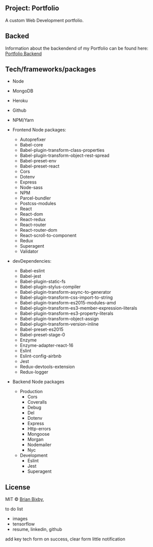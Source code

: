 ## Project: Portfolio

A custom Web Development portfolio.

## Backed

Information about the backendend of my Portfolio can be found here: [Portfolio Backend](https://github.com/brianbixby/portfolio-backend)

## Tech/frameworks/packages

- Node 
- MongoDB
- Heroku
- Github
- NPM/Yarn    
- Frontend Node packages:
  - Autoprefixer          
  - Babel-core         
  - Babel-plugin-transform-class-properties          
  - Babel-plugin-transform-object-rest-spread          
  - Babel-preset-env          
  - Babel-preset-react                        
  - Cors                   
  - Dotenv          
  - Express          
  - Node-sass         
  - NPM          
  - Parcel-bundler
  - Postcss-modules          
  - React                   
  - React-dom          
  - React-redux          
  - React-router          
  - React-router-dom  
  - React-scroll-to-component        
  - Redux                          
  - Superagent                  
  - Validator                  
- devDependencies:
  - Babel-eslint
  - Babel-jest
  - Babel-plugin-static-fs
  - Babel-plugin-stylus-compiler
  - Babel-plugin-transform-async-to-generator
  - Babel-plugin-transform-css-import-to-string
  - Babel-plugin-transform-es2015-modules-amd
  - Babel-plugin-transform-es3-member-expression-literals
  - Babel-plugin-transform-es3-property-literals
  - Babel-plugin-transform-object-assign
  - Babel-plugin-transform-version-inline
  - Babel-preset-es2015
  - Babel-preset-stage-0     
  - Enzyme          
  - Enzyme-adapter-react-16          
  - Eslint          
  - Eslint-config-airbnb       
  - Jest    
  - Redux-devtools-extension
  - Redux-logger  

- Backend Node packages
  - Production
    - Cors
    - Coveralls
    - Debug 
    - Del 
    - Dotenv 
    - Express  
    - Http-errors 
    - Mongoose 
    - Morgan
    - Nodemailer
    - Nyc
  - Development
    - Eslint
    - Jest
    - Superagent

## License

MIT © [Brian Bixby](https://github.com/brianbixby),

to do list
  - images
  - tensorflow
  - resume, linkedin, github

add key tech
form on success, clear form little notification